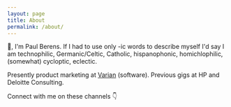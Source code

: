 ```yaml
---
layout: page
title: About
permalink: /about/
---
```

&#128075;, I'm Paul Berens. If I had to use only -ic words to describe myself I'd say I am technophilic, Germanic/Celtic, Catholic, hispanophonic, homichlophilic, (somewhat) cycloptic, eclectic.

Presently product marketing at <a href="https://www.varian.com/" target="_blank">Varian</a> (software). Previous gigs at HP and Deloitte Consulting.

Connect with me on these channels &#128071;

<a href="https://twitter.com/berensp" target="_blank"><i class="fab fa-twitter"></i></a>&nbsp;&nbsp;&nbsp;
<a href="https://keybase.io/berens" target="_blank"><i class="fab fa-keybase"></i></a>&nbsp;&nbsp;&nbsp;
<a href="https://angel.co/berens" target="_blank"><i class="fab fa-angellist"></i></a>&nbsp;&nbsp;&nbsp;
<a href="https://t.me/berensp" target="_blank"><i class="fab fa-telegram-plane"></i></a>&nbsp;&nbsp;&nbsp;
<a href="https://www.linkedin.com/in/berensp/" target="_blank"><i class="fab fa-linkedin-in"></i></a>
